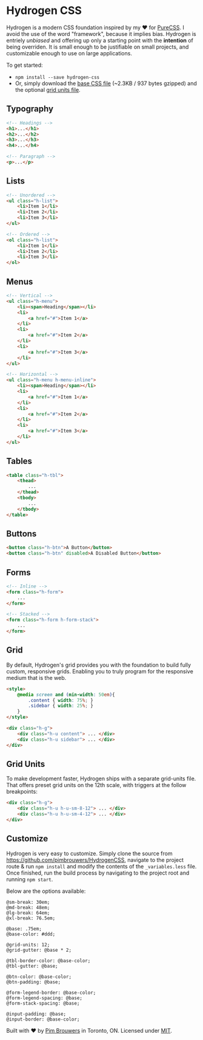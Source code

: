 # Hydrogen CSS

Hydrogen is a modern CSS foundation inspired by my ♥ for [PureCSS](https://purecss.io/). I avoid the use of the word "framework", because it implies bias. Hydrogen is entriely _unbiased_ and offering up only a starting point with the **intention** of being overriden. It is small enough to be justifiable on small projects, and customizable enough to use on large applications.

To get started:

- `npm install --save hydrogen-css`
- Or, simply download the [base CSS file](https://raw.githubusercontent.com/pimbrouwers/HydrogenCSS/master/dist/hydrogen.min.css) (~2.3KB / 937 bytes gzipped) and the optional [grid units file](https://raw.githubusercontent.com/pimbrouwers/HydrogenCSS/master/dist/hydrogen.grid-units.min.css).


## Typography

```html
<!-- Headings -->
<h1>...</h1>
<h2>...</h2>
<h3>...</h3>
<h4>...</h4>

<!-- Paragraph -->
<p>...</p>
```

## Lists
```html
<!-- Unordered -->
<ul class="h-list">
    <li>Item 1</li>
    <li>Item 2</li>
    <li>Item 3</li>
</ul> 

<!-- Ordered --> 
<ol class="h-list"> 
    <li>Item 1</li> 
    <li>Item 2</li>
    <li>Item 3</li>
</ol> 
```

## Menus
```html
<!-- Vertical -->
<ul class="h-menu">
    <li><span>Heading</span></li>
    <li>
        <a href="#">Item 1</a>
    </li>
    <li>
        <a href="#">Item 2</a>
    </li>
    <li>
        <a href="#">Item 3</a>
    </li>
</ul>

<!-- Horizontal -->
<ul class="h-menu h-menu-inline">
    <li><span>Heading</span></li>
    <li>
        <a href="#">Item 1</a>
    </li>
    <li>
        <a href="#">Item 2</a>
    </li>
    <li>
        <a href="#">Item 3</a>
    </li>
</ul>
```

## Tables
```html
<table class="h-tbl">
    <thead> 
        ... 
    </thead> 
    <tbody> 
        ... 
    </tbody> 
</table>
```


## Buttons
```html
<button class="h-btn">A Button</button> 
<button class="h-btn" disabled>A Disabled Button</button> 
```


## Forms
```html
<!-- Inline --> 
<form class="h-form"> 
    ... 
</form> 

<!-- Stacked --> 
<form class="h-form h-form-stack"> 
    ... 
</form>
```


## Grid

By default, Hydrogen's grid provides you with the foundation to build fully custom, responsive grids. Enabling you to truly program for the responsive medium that is the web.

```html
<style> 
    @media screen and (min-width: 50em){ 
        .content { width: 75%; } 
        .sidebar { width: 25%; } 
    } 
</style> 

<div class="h-g"> 
    <div class="h-u content"> ... </div> 
    <div class="h-u sidebar"> ... </div> 
</div>
```


## Grid Units

To make development faster, Hydrogen ships with a separate grid-units file. That offers preset grid units on the 12th scale, with triggers at the follow breakpoints:

``` html
<div class="h-g"> 
    <div class="h-u h-u-sm-8-12"> ... </div> 
    <div class="h-u h-u-sm-4-12"> ... </div> 
</div> 
```

## Customize

Hydrogen is very easy to customize. Simply clone the source from https://github.com/pimbrouwers/HydrogenCSS, navigate to the project route & run `npm install` and modify the contents of the `_variables.less` file. Once finished, run the build process by navigating to the project root and running `npm start`. 

Below are the options available:

```less
@sm-break: 30em;
@md-break: 48em;
@lg-break: 64em;
@xl-break: 76.5em;

@base: .75em;
@base-color: #ddd;

@grid-units: 12;
@grid-gutter: @base * 2;

@tbl-border-color: @base-color;
@tbl-gutter: @base;

@btn-color: @base-color;
@btn-padding: @base;

@form-legend-border: @base-color;
@form-legend-spacing: @base;
@form-stack-spacing: @base;

@input-padding: @base;
@input-border: @base-color;
```

Built with ♥ by [Pim Brouwers](https://github.com/pimbrouwers) in Toronto, ON. Licensed under [MIT](https://github.com/pimbrouwers/HydrogenCSS/blob/master/LICENSE).
